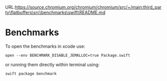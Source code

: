 URL:https://source.chromium.org/chromium/chromium/src/+/main:third_party\flatbuffers\src\benchmarks\swift\README.md
# Benchmarks

To open the benchmarks in xcode use:

`open --env BENCHMARK_DISABLE_JEMALLOC=true Package.swift`

or running them directly within terminal using:

`swift package benchmark`